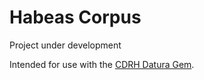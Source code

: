 # Habeas Corpus

Project under development

Intended for use with the [CDRH Datura Gem](https://github.com/CDRH/datura).
